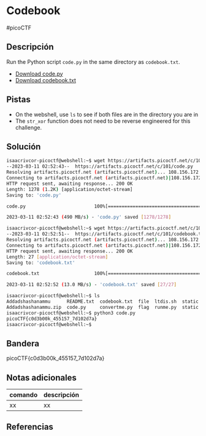 # Codebook
#picoCTF 
## Descripción
Run the Python script `code.py` in the same directory as `codebook.txt`.

-   [Download code.py](https://artifacts.picoctf.net/c/101/code.py)
-   [Download codebook.txt](https://artifacts.picoctf.net/c/101/codebook.txt)

## Pistas 
+ On the webshell, use `ls` to see if both files are in the directory you are in
+ The `str_xor` function does not need to be reverse engineered for this challenge.

## Solución
```bash 
isaacrivcor-picoctf@webshell:~$ wget https://artifacts.picoctf.net/c/101/code.py
--2023-03-11 02:52:43--  https://artifacts.picoctf.net/c/101/code.py
Resolving artifacts.picoctf.net (artifacts.picoctf.net)... 108.156.172.120, 108.156.172.6, 108.156.172.74, ...
Connecting to artifacts.picoctf.net (artifacts.picoctf.net)|108.156.172.120|:443... connected.
HTTP request sent, awaiting response... 200 OK
Length: 1278 (1.2K) [application/octet-stream]
Saving to: 'code.py'

code.py                         100%[======================================================>]   1.25K  --.-KB/s    in 0s      

2023-03-11 02:52:43 (490 MB/s) - 'code.py' saved [1278/1278]

isaacrivcor-picoctf@webshell:~$ wget https://artifacts.picoctf.net/c/101/codebook.txt
--2023-03-11 02:52:51--  https://artifacts.picoctf.net/c/101/codebook.txt
Resolving artifacts.picoctf.net (artifacts.picoctf.net)... 108.156.172.74, 108.156.172.120, 108.156.172.42, ...
Connecting to artifacts.picoctf.net (artifacts.picoctf.net)|108.156.172.74|:443... connected.
HTTP request sent, awaiting response... 200 OK
Length: 27 [application/octet-stream]
Saving to: 'codebook.txt'

codebook.txt                    100%[======================================================>]      27  --.-KB/s    in 0s      

2023-03-11 02:52:52 (13.0 MB/s) - 'codebook.txt' saved [27/27]

isaacrivcor-picoctf@webshell:~$ ls
Addadshashanammu      README.txt  codebook.txt  file  ltdis.sh  static                    static.ltdis.x86_64.txt  warm
Addadshashanammu.zip  code.py     convertme.py  flag  runme.py  static.ltdis.strings.txt  strings
isaacrivcor-picoctf@webshell:~$ python3 code.py 
picoCTF{c0d3b00k_455157_7d102d7a}
isaacrivcor-picoctf@webshell:~$ 
```
## Bandera
picoCTF{c0d3b00k_455157_7d102d7a}

## Notas adicionales
| comando | descripción |
|------------|---------------|
| xx | xx |

## Referencias
